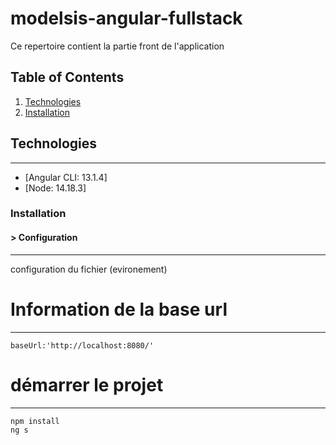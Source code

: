 # modelsis-angular-fullstack
Ce repertoire contient la partie front de l'application 
## Table of Contents
1. [Technologies](#technologies)
2. [Installation](#installation)


## Technologies
***

* [Angular CLI: 13.1.4]
* [Node: 14.18.3]


### Installation
#### \> Configuration 
***
configuration du fichier 
  (evironement)

# Information de la base url
***
```
baseUrl:'http://localhost:8080/'

```

# démarrer le projet
***
```
npm install 
ng s

```
